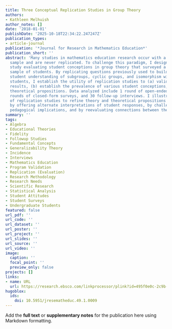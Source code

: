 ```yaml
---
title: Three Conceptual Replication Studies in Group Theory
authors:
- Kathleen Melhuish
author_notes: []
date: '2018-01-01'
publishDate: '2025-10-18T22:34:22.247247Z'
publication_types:
- article-journal
publication: '*Journal for Research in Mathematics Education*'
publication_short: ''
abstract: 'Many studies in mathematics education research occur with a nonrepresentative
  sample and are never replicated. To challenge this paradigm, I designed a large-scale
  study evaluating student conceptions in group theory that surveyed a national, representative
  sample of students. By replicating questions previously used to build theory around
  student understanding of subgroups, cyclic groups, and isomorphism with over 800
  students, I establish the utility of replication studies to (a) validate previous
  results, (b) establish the prevalence of various student conceptions, and (c) reexamine
  theoretical propositions. Data analyzed include 1 round of open-ended surveys, 2
  rounds of closed-form surveys, and 30 follow-up interviews. I illustrate the potential
  of replication studies to refine theory and theoretical propositions in 3 ways:
  by offering alternate interpretations of student responses, by challenging previous
  pedagogical implications, and by reevaluating connections between theories'
summary: ''
tags:
- Algebra
- Educational Theories
- Fidelity
- Followup Studies
- Fundamental Concepts
- Generalizability Theory
- Incidence
- Interviews
- Mathematics Education
- Program Validation
- Replication (Evaluation)
- Research Methodology
- Research Needs
- Scientific Research
- Statistical Analysis
- Student Attitudes
- Student Surveys
- Undergraduate Students
featured: false
url_pdf: ''
url_code: ''
url_dataset: ''
url_poster: ''
url_project: ''
url_slides: ''
url_source: ''
url_video: ''
image:
  caption: ''
  focal_point: ''
  preview_only: false
projects: []
links:
- name: URL
  url: https://research.ebsco.com/linkprocessor/plink?id=495f0e0c-2c9b-36ef-8510-2b3fdb0bcbb6
hugoblox:
  ids:
    doi: 10.5951/jresematheduc.49.1.0009
---
```


Add the **full text** or **supplementary notes** for the publication here using Markdown formatting.
